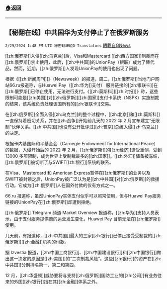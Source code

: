 ###  [:house:返回](README.md)
---


## 【秘翻在线】中共国华为支付停止了在俄罗斯服务
`2/29/2024 1:48 PM UTC 秘密翻譯組G-Translators` [轉載自GNews](https://gnews.org/articles/2353217)

[[zh:俄罗斯]]入侵[[zh:乌克兰]]后，Visa和Mastercard [[zh:西方国家]]制裁而在[[zh:俄罗斯]]禁止使用，此后，[[zh:中共国]]的UnionPay（银联）成为了替代品，然而，近期，[[zh:俄罗斯]]人发现UnionPay的使用也出现了问题。

根据《[[zh:新闻周刊]]》（Newsweek）的报道，周二，[[zh:俄罗斯]]当地门户网站66.ru报道称，与Huawei Pay（[[zh:华为]]支付） 服务链接的[[zh:银联卡]]在[[zh:俄罗斯]]已停止使用，无法进行支付。《[[zh:莫斯科]][[zh:时报]]》称，这些限制可能是[[zh:美国]]对[[zh:俄罗斯]][[zh:国家]]支付卡系统（NSPK）实施制裁的结果，该系统负责处理该国所有的[[zh:银联卡]]交易。

在[[zh:俄罗斯]]全面入侵[[zh:乌克兰]]的整个过程中，[[zh:北京]]和[[zh:莫斯科]]一直保持着密切关系，并在[[zh:战争]]开始前几天的 2022 年 2 月宣布建立“无限制”伙伴关系。[[zh:中共国]]也没有公开批评过[[zh:普京]]总统入侵[[zh:乌克兰]]的决定。

根据卡内基国际和平基金会（Carnegie Endowment for International Peace）的数据，入侵开始后的 2022 年 2 月，[[zh:俄罗斯]]的[[zh:经济]]遭受重创，受到 13000 多项限制，成为世界上受制裁最多的[[zh:国家]]。[[zh:外汇]]储备被冻结，[[zh:俄罗斯]]被切断了与SWIFT[[zh:银行]]系统的联系。

在Visa、Mastercard 和 American Express暂停在[[zh:俄罗斯]]的业务以及SWIFT被封锁之后，UnionPay被广泛认为是[[zh:中共国]]对[[zh:俄罗斯]]的救援行动。它成为[[zh:俄罗斯]]人在国外付款的仅有方式之一。

66.ru 报道称，虽然UnionPay实体支付似乎可以照常使用，但与Huawei Pay服务链接的UnionPay在[[zh:俄罗斯]]却遭到拒绝。

[[zh:俄罗斯]] Telegram 频道 Market Overview 报道称，[[zh:华为]]支持人员表示，由于支付服务提供商的运营发生变化，Huawei Pay 目前无法在[[zh:俄罗斯]]使用。

几天前，有报道称，[[zh:中共国]]最大的三家[[zh:银行]]已停止接受受制裁的[[zh:俄罗斯]][[zh:金融]]机构的付款。

据 Izvestia 报道，[[zh:中国工商银行]]、[[zh:中国建设银行]]和[[zh:中国银行]]做出这一决定的原因是[[zh:美国]]的“二次制裁风险”。这些[[zh:银行]]的资产在[[zh:中共国]]分别排名第一、第二和第四。

12 月，[[zh:华盛顿]]威胁要将与支持[[zh:俄罗斯]]国防工业的[[zh:公司]]有业务往来的外国[[zh:银行]]挡在其[[zh:金融]]体系之外。
